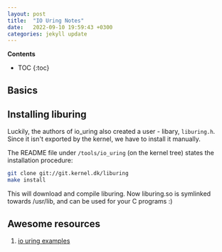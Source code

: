 ```yaml
---
layout: post
title:  "IO Uring Notes"
date:   2022-09-10 19:59:43 +0300
categories: jekyll update
---
```


**Contents**
* TOC
{:toc}
## Basics

## Installing liburing
Luckily, the authors of io_uring also created a user - libary, `liburing.h`. 
Since it isn't exported by the kernel, we have to install it manually.

The README file under `/tools/io_uring` (on the kernel tree) states the installation procedure:
```bash
git clone git://git.kernel.dk/liburing
make install
```

This will download and compile liburing. 
Now liburing.so is symlinked towards /usr/lib, and can be used for your C programs :)


## Awesome resources
1. [io uring examples][io-uring-examples]

[io-uring-examples]: https://unixism.net/2020/04/io-uring-by-example-article-series/


